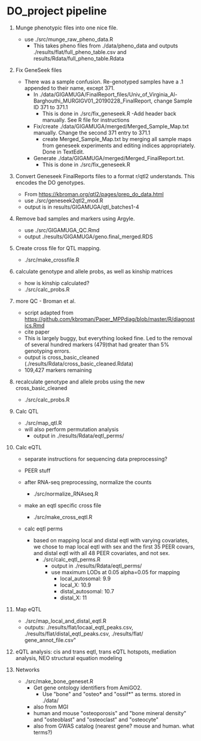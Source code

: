 # DO_project pipeline

1. Munge phenotypic files into one nice file.
    - use ./src/munge_raw_pheno_data.R
        - This takes pheno files from ./data/pheno_data and outputs ./results/flat/full_pheno_table.csv and results/Rdata/full_pheno_table.Rdata

2. Fix GeneSeek files
    - There was a sample confusion. Re-genotyped samples have a .1 appended to their name, except 371.
        - In ./data/GIGAMUGA/FinalReport_files/Univ_of_Virginia_Al-Barghouthi_MURGIGV01_20190228_FinalReport, change Sample ID 371 to 371.1
            - This is done in ./src/fix_geneseek.R
                -Add header back manually. See R file for instructions
        - Fix/create ./data/GIGAMUGA/merged/Merged_Sample_Map.txt manually. Change the second 371 entry to 371.1
            - create Merged_Sample_Map.txt by merging all sample maps from geneseek experiments and editing indices appropriately. Done in TextEdit.
        - Generate ./data/GIGAMUGA/merged/Merged_FinalReport.txt. 
            - This is done in ./src/fix_geneseek.R

2. Convert Geneseek FinalReports files to a format r/qtl2 understands. This encodes the DO genotypes.
    - From https://kbroman.org/qtl2/pages/prep_do_data.html
    - use ./src/geneseek2qtl2_mod.R
    - output is in results/GIGAMUGA/qtl_batches1-4

3. Remove bad samples and markers using Argyle.
    - use ./src/GIGAMUGA_QC.Rmd
    - output ./results/GIGAMUGA/geno.final_merged.RDS


4. Create cross file for QTL mapping. 
    - ./src/make_crossfile.R

5. calculate genotype and allele probs, as well as kinship matrices 
    - how is kinship calculated?
    - ./src/calc_probs.R

6. more QC - Broman et al.
    - script adapted from https://github.com/kbroman/Paper_MPPdiag/blob/master/R/diagnostics.Rmd
    - cite paper
    - This is largely buggy, but everything looked fine. Led to the removal of several hundred markers (479)that had greater than 5% genotyping errors.
    - output is cross_basic_cleaned (./results/Rdata/cross_basic_cleaned.Rdata)
    - 109,427 markers remaining

7. recalculate genotype and allele probs using the new cross_basic_cleaned
    - ./src/calc_probs.R

8. Calc QTL
    - ./src/map_qtl.R
    - will also perform permutation analysis
        - output in ./results/Rdata/eqtl_perms/   
        

9. Calc eQTL

    - separate instructions for sequencing data preprocessing?
    - PEER stuff

    - after RNA-seq preprocessing, normalize the counts
        - ./src/normalize_RNAseq.R

    - make an eqtl specific cross file
        - ./src/make_cross_eqtl.R

    - calc eqtl perms
        -  based on mapping local and distal eqtl with varying covariates, we chose to map local
            eqtl with sex and the first 35 PEER covars, and distal eqtl with all 48 PEER covariates, and not sex.
            - ./src/calc_eqtl_perms.R
                - output in ./results/Rdata/eqtl_perms/   
                - use maximum LODs at 0.05 alpha=0.05 for mapping
                    - local_autosomal: 9.9
                    - local_X: 10.9
                    - distal_autosomal: 10.7
                    - distal_X: 11
                

10. Map eQTL
    - ./src/map_local_and_distal_eqtl.R
    -   outputs: ./results/flat/locaal_eqtl_peaks.csv, ./results/flat/distal_eqtl_peaks.csv, ./results/flat/   gene_annot_file.csv"

11. eQTL analysis: cis and trans eqtl, trans eQTL hotspots, mediation analysis, NEO structural equation  modeling

12. Networks
    - ./src/make_bone_geneset.R
        - Get gene ontology identifiers from AmiGO2.
            - Use "bone" and "osteo* and "ossif*" as terms. stored in ./data/
        - also from MGI
         - human and mouse "osteoporosis" and "bone mineral density" and "osteoblast" and "osteoclast" and "osteocyte"
        - also from GWAS catalog (nearest gene? mouse and human. what terms?)



